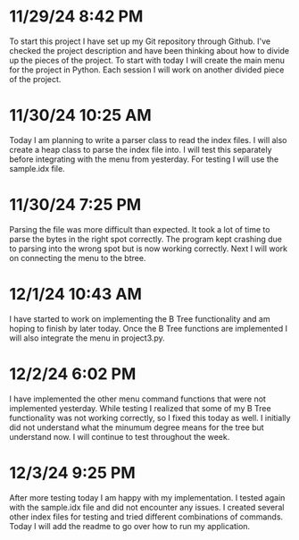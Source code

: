 # 11/29/24 8:42 PM
To start this project I have set up my Git repository through Github. I've checked the project description and have been thinking about how to divide up the pieces of the project. To start with today I will create the main menu for the project in Python. Each session I will work on another divided piece of the project.

# 11/30/24 10:25 AM
Today I am planning to write a parser class to read the index files. I will also create a heap class to parse the index file into. I will test this separately before integrating with the menu from yesterday. For testing I will use the sample.idx file.

# 11/30/24 7:25 PM 
Parsing the file was more difficult than expected. It took a lot of time to parse the bytes in the right spot correctly. The program kept crashing due to parsing into the wrong spot but is now working correctly. Next I will work on connecting the menu to the btree.

# 12/1/24 10:43 AM
I have started to work on implementing the B Tree functionality and am hoping to finish by later today. Once the B Tree functions are implemented I will also integrate the menu in project3.py.

# 12/2/24 6:02 PM
I have implemented the other menu command functions that were not implemented yesterday. While testing I realized that some of my B Tree functionality was not working correctly, so I fixed this today as well. I initially did not understand what the minumum degree means for the tree but understand now. I will continue to test throughout the week.

# 12/3/24 9:25 PM
After more testing today I am happy with my implementation. I tested again with the sample.idx file and did not encounter any issues. I created several other index files for testing and tried different combinations of commands. Today I will add the readme to go over how to run my application.